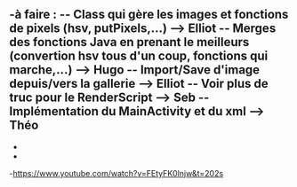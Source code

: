 -à faire :
-- Class qui gère les images et fonctions de pixels (hsv, putPixels,...)  --> Elliot
-- Merges des fonctions Java en prenant le meilleurs (convertion hsv tous d'un coup, fonctions qui marche,...)  --> Hugo
-- Import/Save d'image depuis/vers la gallerie  --> Elliot
-- Voir plus de truc pour le RenderScript  --> Seb
-- Implémentation du MainActivity et du xml  --> Théo
-
-
-
-https://www.youtube.com/watch?v=FEtyFK0lnjw&t=202s

